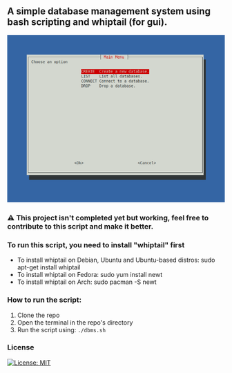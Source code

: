 ## A simple database management system using bash scripting and whiptail (for gui).
<p align="center">
  <img src="dbms-bash.png">
</p>

### :warning: This project isn't completed yet but working, feel free to contribute to this script and make it better.

### To run this script, you need to install "whiptail" first
- To install whiptail on Debian, Ubuntu and Ubuntu-based distros: sudo apt-get install whiptail
- To install whiptail on Fedora: sudo yum install newt
- To install whiptail on Arch: sudo pacman -S newt

### How to run the script:
1. Clone the repo
2. Open the terminal in the repo's directory
3. Run the script using: `./dbms.sh`

### License
 [![License: MIT](https://img.shields.io/badge/License-MIT-yellow.svg)](LICENSE)
